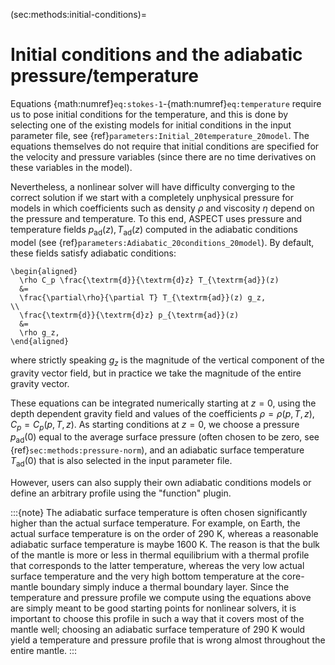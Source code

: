 (sec:methods:initial-conditions)=
# Initial conditions and the adiabatic pressure/temperature

Equations {math:numref}`eq:stokes-1`-{math:numref}`eq:temperature` require us to pose initial conditions for the temperature, and this is done by selecting one of the existing models for initial conditions in the input parameter file, see {ref}`parameters:Initial_20temperature_20model`.
The equations themselves do not require that initial conditions are specified for the velocity and pressure variables (since there are no time derivatives on these variables in the model).

Nevertheless, a nonlinear solver will have difficulty converging to the correct solution if we start with a completely unphysical pressure for models in which coefficients such as density $\rho$ and viscosity $\eta$ depend on the pressure and temperature.
To this end, ASPECT uses pressure and temperature fields $p_{\textrm{ad}}(z), T_{\textrm{ad}}(z)$ computed in the adiabatic conditions model (see {ref}`parameters:Adiabatic_20conditions_20model`).
By default, these fields satisfy adiabatic conditions:
```{math}
\begin{aligned}
  \rho C_p \frac{\textrm{d}}{\textrm{d}z} T_{\textrm{ad}}(z)
  &=
  \frac{\partial\rho}{\partial T} T_{\textrm{ad}}(z) g_z,
\\
  \frac{\textrm{d}}{\textrm{d}z} p_{\textrm{ad}}(z)
  &=
  \rho g_z,
\end{aligned}
```
where strictly speaking $g_z$ is the magnitude of the vertical component of the gravity vector field, but in practice we take the magnitude of the entire gravity vector.

These equations can be integrated numerically starting at $z=0$, using the depth dependent gravity field and values of the coefficients $\rho=\rho(p,T,z), C_p=C_p(p,T,z)$.
As starting conditions at $z=0$, we choose a pressure $p_{\textrm{ad}}(0)$ equal to the average surface pressure (often chosen to be zero, see {ref}`sec:methods:pressure-norm`), and an adiabatic surface temperature $T_{\textrm{ad}}(0)$ that is also selected in the input parameter file.

However, users can also supply their own adiabatic conditions models or define an arbitrary profile using the "function" plugin.

:::{note}
The adiabatic surface temperature is often chosen significantly higher than the actual surface temperature.
For example, on Earth, the actual surface temperature is on the order of 290 K, whereas a reasonable adiabatic surface temperature is maybe 1600 K.
The reason is that the bulk of the mantle is more or less in thermal equilibrium with a thermal profile that corresponds to the latter temperature, whereas the very low actual surface temperature and the very high bottom temperature at the core-mantle boundary simply induce a thermal boundary layer.
Since the temperature and pressure profile we compute using the equations above are simply meant to be good starting points for nonlinear solvers, it is important to choose this profile in such a way that it covers most of the mantle well; choosing an adiabatic surface temperature of 290 K would yield a temperature and pressure profile that is wrong almost throughout the entire mantle.
:::
